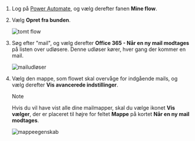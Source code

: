 1. Log på [Power Automate](https://flow.microsoft.com), og vælg derefter fanen **Mine flow**.
2. Vælg **Opret fra bunden**.
   
    ![tomt flow](media/email-triggers/email-triggers-create-blank.png)
3. Søg efter "mail", og vælg derefter **Office 365 - Når en ny mail modtages** på listen over udløsere. Denne udløser kører, hver gang der kommer en mail.
   
    ![mailudløser](media/email-triggers/email-triggers-1.png)
4. Vælg den mappe, som flowet skal overvåge for indgående mails, og vælg derefter **Vis avancerede indstillinger**.
   
     >[!NOTE]
     > Hvis du vil have vist alle dine mailmapper, skal du vælge ikonet **Vis vælger**, der er placeret til højre for feltet **Mappe** på kortet **Når en ny mail modtages**.
   
    ![mappeegenskab](media/email-triggers/email-triggers-subject-folder.png)

